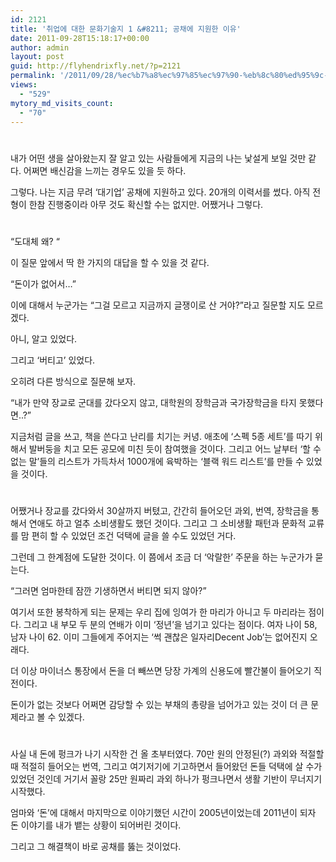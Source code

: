 ```yaml
---
id: 2121
title: '취업에 대한 문화기술지 1 &#8211; 공채에 지원한 이유'
date: 2011-09-28T15:18:17+00:00
author: admin
layout: post
guid: http://flyhendrixfly.net/?p=2121
permalink: '/2011/09/28/%ec%b7%a8%ec%97%85%ec%97%90-%eb%8c%80%ed%95%9c-%eb%ac%b8%ed%99%94%ea%b8%b0%ec%88%a0%ec%a7%80-1-%ea%b3%b5%ec%b1%84%ec%97%90-%ec%a7%80%ec%9b%90%ed%95%9c-%ec%9d%b4%ec%9c%a0/'
views:
  - "529"
mytory_md_visits_count:
  - "70"
---
```

#
  
내가 어떤 생을 살아왔는지 잘 알고 있는 사람들에게 지금의 나는 낯설게 보일 것만 같다. 어쩌면 배신감을 느끼는 경우도 있을 듯 하다.

그렇다. 나는 지금 무려 &#8216;대기업&#8217; 공채에 지원하고 있다. 20개의 이력서를 썼다. 아직 전형이 한참 진행중이라 아무 것도 확신할 수는 없지만. 어쨌거나 그렇다.

#
  
&#8220;도대체 왜? &#8220;
  
이 질문 앞에서 딱 한 가지의 대답을 할 수 있을 것 같다.

&#8220;돈이가 없어서&#8230;&#8221;

이에 대해서 누군가는 &#8220;그걸 모르고 지금까지 글쟁이로 산 거야?&#8221;라고 질문할 지도 모르겠다.

아니, 알고 있었다.
  
그리고 &#8216;버티고&#8217; 있었다.

오히려 다른 방식으로 질문해 보자.
  
&#8220;내가 만약 장교로 군대를 갔다오지 않고, 대학원의 장학금과 국가장학금을 타지 못했다면..?&#8221;

지금처럼 글을 쓰고, 책을 쓴다고 난리를 치기는 커녕. 애초에 &#8216;스펙 5종 세트&#8217;를 따기 위해서 발버둥을 치고 모든 공모에 미친 듯이 참여했을 것이다. 그리고 어느 날부터 &#8216;할 수 없는 말&#8217;들의 리스트가 가득차서 1000개에 육박하는 &#8216;블랙 워드 리스트&#8217;를 만들 수 있었을 것이다.

#
  
어쨌거나 장교를 갔다와서 30살까지 버텼고, 간간히 들어오던 과외, 번역, 장학금을 통해서 연애도 하고 얼추 소비생활도 했던 것이다. 그리고 그 소비생활 패턴과 문화적 교류를 맘 편히 할 수 있었던 조건 덕택에 글을 쓸 수도 있었던 거다.

그런데 그 한계점에 도달한 것이다. 이 쯤에서 조금 더 &#8216;악랄한&#8217; 주문을 하는 누군가가 묻는다.
  
&#8220;그러면 엄마한테 잠깐 기생하면서 버티면 되지 않아?&#8221;

여기서 또한 봉착하게 되는 문제는 우리 집에 잉여가 한 마리가 아니고 두 마리라는 점이다. 그리고 내 부모 두 분의 연배가 이미 &#8216;정년&#8217;을 넘기고 있다는 점이다. 여자 나이 58, 남자 나이 62. 이미 그들에게 주어지는 &#8216;썩 괜찮은 일자리Decent Job&#8217;는 없어진지 오래다.

더 이상 마이너스 통장에서 돈을 더 빼쓰면 당장 가계의 신용도에 빨간불이 들어오기 직전이다.
  
돈이가 없는 것보다 어쩌면 감당할 수 있는 부채의 총량을 넘어가고 있는 것이 더 큰 문제라고 볼 수 있겠다.

#
  
사실 내 돈에 펑크가 나기 시작한 건 올 초부터였다. 70만 원의 안정된(?) 과외와 적절할 때 적절히 들어오는 번역, 그리고 여기저기에 기고하면서 들어왔던 돈들 덕택에 살 수가 있었던 것인데 거기서 꼴랑 25만 원짜리 과외 하나가 펑크나면서 생활 기반이 무너지기 시작했다.

엄마와 &#8216;돈&#8217;에 대해서 마지막으로 이야기했던 시간이 2005년이었는데 2011년이 되자 돈 이야기를 내가 뱉는 상황이 되어버린 것이다.

그리고 그 해결책이 바로 공채를 뚫는 것이었다.